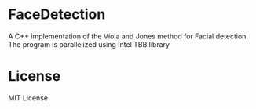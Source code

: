 # FaceDetection

A C++ implementation of the Viola and Jones method for Facial detection. 
The program is parallelized using Intel TBB library

# License

MIT License
